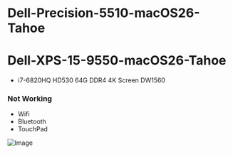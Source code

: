 # Dell-Precision-5510-macOS26-Tahoe
# Dell-XPS-15-9550-macOS26-Tahoe

* i7-6820HQ HD530 64G DDR4 4K Screen DW1560

### Not Working

- Wifi 
- Bluetooth
- TouchPad

![Image](https://github.com/user-attachments/assets/b06dce9d-8342-4794-8fd9-f302efe42e2a)

